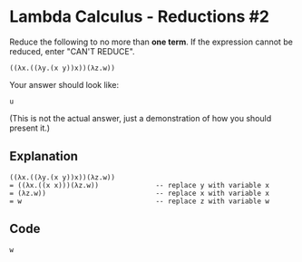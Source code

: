 # Lambda Calculus - Reductions #2

Reduce the following to no more than **one term**. If the expression cannot be reduced, enter "CAN'T REDUCE".

    ((λx.((λy.(x y))x))(λz.w))
Your answer should look like:

    u
(This is not the actual answer, just a demonstration of how you should present it.)

## Explanation

    ((λx.((λy.(x y))x))(λz.w))
    = ((λx.((x x)))(λz.w))              -- replace y with variable x
    = (λz.w))                           -- replace x with variable x
    = w                                 -- replace z with variable w

## Code

```haskell
w
```